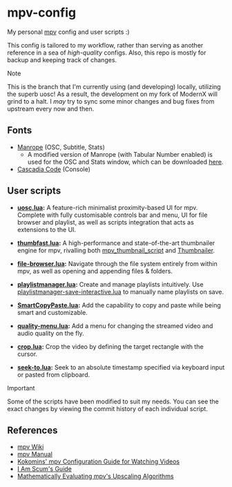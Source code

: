 # mpv-config

My personal [mpv](https://github.com/mpv-player/mpv) config and user scripts :)

This config is tailored to my workflow, rather than serving as another
reference in a sea of *high-quality* configs. Also, this repo is mostly for
backup and keeping track of changes.

> [!NOTE]
> This is the branch that I'm currently using (and developing) locally,
> utilizing the superb uosc! As a result, the development on my fork of ModernX
> will grind to a halt. I *may* try to sync some minor changes and bug fixes
> from upstream every now and then.

## Fonts

- [Manrope](https://github.com/sharanda/manrope) (OSC, Subtitle, Stats)
  - A modified version of Manrope (with Tabular Number enabled) is used for the
    OSC and Stats window, which can be downloaded [here](https://github.com/dexeonify/mpv-config/tree/uosc/fonts).
- [Cascadia Code](https://github.com/microsoft/cascadia-code) (Console)

## User scripts

- **[uosc.lua](https://github.com/tomasklaen/uosc):**
  A feature-rich minimalist proximity-based UI for mpv. Complete with fully
  customisable controls bar and menu, UI for file browser and playlist,
  as well as scripts integration that acts as extensions to the UI.

- **[thumbfast.lua](https://github.com/po5/thumbfast):**
  A high-performance and state-of-the-art thumbnailer engine for mpv, rivalling
  both [mpv_thumbnail_script](https://github.com/marzzzello/mpv_thumbnail_script)
  and [Thumbnailer](https://github.com/deus0ww/mpv-conf/blob/master/scripts/Thumbnailer.lua).

- **[file-browser.lua](https://github.com/CogentRedTester/mpv-file-browser):**
  Navigate through the file system entirely from within mpv, as well as
  opening and appending files & folders.

- **[playlistmanager.lua](https://github.com/jonniek/mpv-playlistmanager):**
  Create and manage playlists intuitively. Use [playlistmanager-save-interactive.lua](https://github.com/jonniek/mpv-playlistmanager/blob/master/playlistmanager-save-interactive.lua)
  to manually name playlists on save.

- **[SmartCopyPaste.lua](https://github.com/Eisa01/mpv-scripts#smartcopypaste):**
  Add the capability to copy and paste while being smart and customizable.

- **[quality-menu.lua](https://github.com/christoph-heinrich/mpv-quality-menu):**
  Add a menu for changing the streamed video and audio quality on the fly.

- **[crop.lua](https://github.com/occivink/mpv-scripts#croplua):**
  Crop the video by defining the target rectangle with the cursor.

- **[seek-to.lua](https://github.com/occivink/mpv-scripts#seek-tolua):**
  Seek to an absolute timestamp specified via keyboard input or
  pasted from clipboard.

> [!IMPORTANT]
> Some of the scripts have been modified to suit my needs. You can see the
> exact changes by viewing the commit history of each individual script.

## References

- [mpv Wiki](https://github.com/mpv-player/mpv/wiki)
- [mpv Manual](https://mpv.io/manual/master)
- [Kokomins' mpv Configuration Guide for Watching Videos](https://kokomins.wordpress.com/2019/10/14/mpv-config-guide)
- [I Am Scum's Guide](https://iamscum.wordpress.com/guides/videoplayback-guide/mpv-conf)
- [Mathematically Evaluating mpv's Upscaling Algorithms](https://artoriuz.github.io/blog/mpv_upscaling.html)
